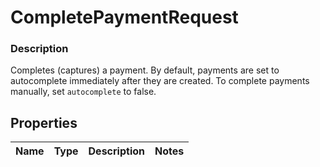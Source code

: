 
# CompletePaymentRequest

### Description

Completes (captures) a payment.  By default, payments are set to autocomplete immediately after they are created. To complete payments manually, set `autocomplete` to false.

## Properties
Name | Type | Description | Notes
------------ | ------------- | ------------- | -------------




